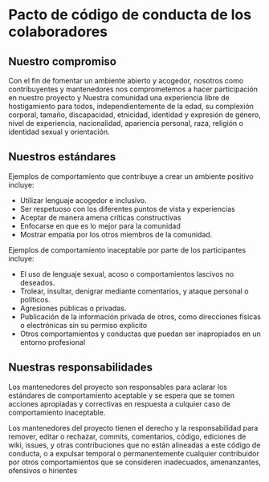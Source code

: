 # Pacto de código de conducta de los colaboradores

## Nuestro compromiso

Con el fin de fomentar un ambiente abierto y acogedor, nosotros como
contribuyentes y mantenedores nos comprometemos a hacer participación en nuestro proyecto y
Nuestra comunidad una experiencia libre de hostigamiento para todos, independientemente de la edad, su complexión corporal, tamaño, discapacidad, etnicidad, identidad y expresión de género, nivel de experiencia,
nacionalidad, apariencia personal, raza, religión o identidad sexual y
orientación.

## Nuestros estándares

Ejemplos de comportamiento que contribuye a crear un ambiente positivo
incluye: 

* Utilizar lenguaje acogedor e inclusivo.
* Ser respetuoso con los diferentes puntos de vista y experiencias
* Aceptar de manera amena críticas constructivas
* Enfocarse en que es lo mejor para la comunidad
* Mostrar empatía por los otros miembros de la comunidad.

Ejemplos de comportamiento inaceptable por parte de los participantes incluye:

* El uso de lenguaje sexual, acoso o comportamientos lascivos no deseados.
* Trolear, insultar, denigrar mediante comentarios, y ataque personal o políticos.
* Agresiones públicas o privadas.
* Publicación de la información privada de otros, como direcciones físicas o electrónicas sin su permiso explicito
* Otros comportamientos y conductas que puedan ser inapropiados en un entorno profesional

## Nuestras responsabilidades

Los mantenedores del proyecto son responsables para aclarar los estándares de comportamiento aceptable
y se espera que se tomen acciones apropiadas y correctivas en respuesta a culquier caso de comportamiento inaceptable.

Los mantenedores del proyecto tienen el derecho y la responsabilidad para remover, editar
o rechazar, commits, comentarios, código, ediciones de wiki, issues, y otras contribuciones que no están alineadas a este código de conducta, o a expulsar temporal o permanentemente cualquier contribuidor por otros comportamientos que se consideren inadecuados, amenanzantes, ofensivos o hirientes